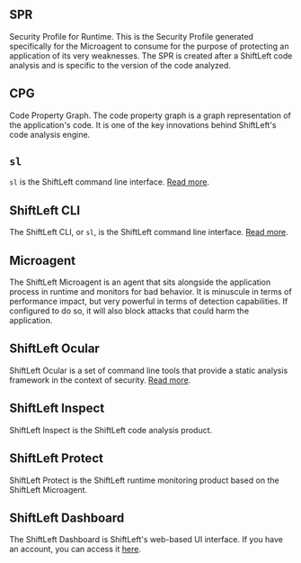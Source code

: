 ## SPR
Security Profile for Runtime. This is the Security Profile generated specifically for the Microagent to consume for the purpose of protecting an application of its very weaknesses. The SPR is created after a ShiftLeft code analysis and is specific to the version of the code analyzed.

## CPG
Code Property Graph. The code property graph is a graph representation of the application's code. It is one of the key innovations behind ShiftLeft's code analysis engine.

## `sl`
`sl` is the ShiftLeft command line interface. [Read more](getting-started/using-sl-the-shiftleft-cli.md).

## ShiftLeft CLI
The ShiftLeft CLI, or `sl`, is the ShiftLeft command line interface. [Read more](getting-started/using-sl-the-shiftleft-cli.md).

## Microagent
The ShiftLeft Microagent is an agent that sits alongside the application process in runtime and monitors for bad behavior. It is minuscule in terms of performance impact, but very powerful in terms of detection capabilities. If configured to do so, it will also block attacks that could harm the application.

## ShiftLeft Ocular
ShiftLeft Ocular is a set of command line tools that provide a static analysis framework in the context of security. [Read more](https://docs.shiftleft.io/ocular).

## ShiftLeft Inspect
ShiftLeft Inspect is the ShiftLeft code analysis product.

## ShiftLeft Protect
ShiftLeft Protect is the ShiftLeft runtime monitoring product based on the ShiftLeft Microagent.

## ShiftLeft Dashboard
The ShiftLeft Dashboard is ShiftLeft's web-based UI interface. If you have an account, you can access it [here](https://www.shiftleft.io/dashboard).
